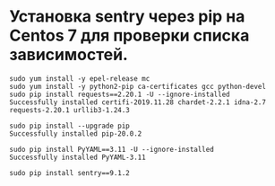 # Установка sentry через pip на Centos 7 для проверки списка зависимостей.

```
sudo yum install -y epel-release mc
sudo yum install -y python2-pip ca-certificates gcc python-devel
sudo pip install requests==2.20.1 -U --ignore-installed
Successfully installed certifi-2019.11.28 chardet-2.2.1 idna-2.7 requests-2.20.1 urllib3-1.24.3

sudo pip install --upgrade pip
Successfully installed pip-20.0.2

sudo pip install PyYAML==3.11 -U --ignore-installed
Successfully installed PyYAML-3.11

sudo pip install sentry==9.1.2
```
